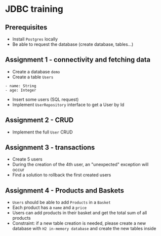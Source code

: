# JDBC training

## Prerequisites
- Install `Postgres` locally
- Be able to request the database (create database, tables...)

## Assignment 1 - connectivity and fetching data

- Create a database `demo`
- Create a table `Users`
```
- name: String
- age: Integer
```
- Insert some users (SQL request)
- Implement `UserRepository` interface to get a User by Id

## Assignment 2 - CRUD

- Implement the full `User` CRUD

## Assignment 3 - transactions

- Create 5 users
- During the creation of the 4th user, an "unexpected" exception will occur
- Find a solution to rollback the first created users

## Assignment 4 - Products and Baskets

- `Users` should be able to add `Products` in a `Basket`
- Each product has a `name` and a `price`
- Users can add products in their basket and get the total sum of all products
- Constraint: if a new table creation is needed, please create a new database with `H2 in-memory database` and create the new tables inside